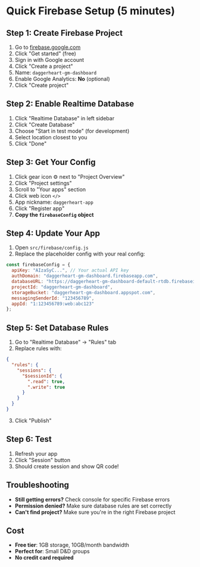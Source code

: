 # Quick Firebase Setup (5 minutes)

## Step 1: Create Firebase Project
1. Go to [firebase.google.com](https://firebase.google.com)
2. Click "Get started" (free)
3. Sign in with Google account
4. Click "Create a project"
5. Name: `daggerheart-gm-dashboard`
6. Enable Google Analytics: **No** (optional)
7. Click "Create project"

## Step 2: Enable Realtime Database
1. Click "Realtime Database" in left sidebar
2. Click "Create Database"
3. Choose "Start in test mode" (for development)
4. Select location closest to you
5. Click "Done"

## Step 3: Get Your Config
1. Click gear icon ⚙️ next to "Project Overview"
2. Click "Project settings"
3. Scroll to "Your apps" section
4. Click web icon `</>`
5. App nickname: `daggerheart-app`
6. Click "Register app"
7. **Copy the `firebaseConfig` object**

## Step 4: Update Your App
1. Open `src/firebase/config.js`
2. Replace the placeholder config with your real config:

```javascript
const firebaseConfig = {
  apiKey: "AIzaSyC...", // Your actual API key
  authDomain: "daggerheart-gm-dashboard.firebaseapp.com",
  databaseURL: "https://daggerheart-gm-dashboard-default-rtdb.firebaseio.com",
  projectId: "daggerheart-gm-dashboard",
  storageBucket: "daggerheart-gm-dashboard.appspot.com",
  messagingSenderId: "123456789",
  appId: "1:123456789:web:abc123"
};
```

## Step 5: Set Database Rules
1. Go to "Realtime Database" → "Rules" tab
2. Replace rules with:

```json
{
  "rules": {
    "sessions": {
      "$sessionId": {
        ".read": true,
        ".write": true
      }
    }
  }
}
```

3. Click "Publish"

## Step 6: Test
1. Refresh your app
2. Click "Session" button
3. Should create session and show QR code!

## Troubleshooting
- **Still getting errors?** Check console for specific Firebase errors
- **Permission denied?** Make sure database rules are set correctly
- **Can't find project?** Make sure you're in the right Firebase project

## Cost
- **Free tier**: 1GB storage, 10GB/month bandwidth
- **Perfect for**: Small D&D groups
- **No credit card required**
